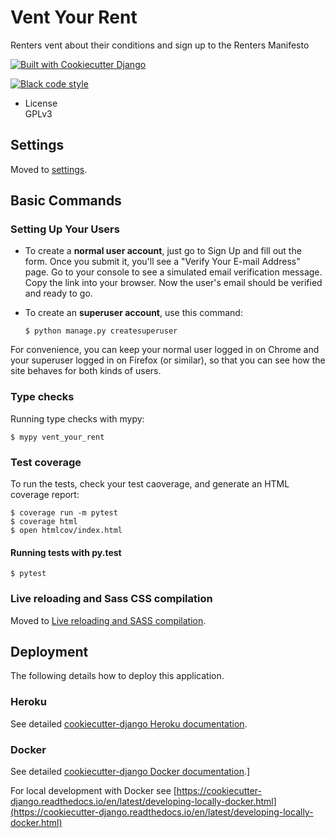 # Vent Your Rent

Renters vent about their conditions and sign up to the Renters Manifesto

[![Built with Cookiecutter
Django](https://img.shields.io/badge/built%20with-Cookiecutter%20Django-ff69b4.svg)](https://github.com/pydanny/cookiecutter-django/)

[![Black code
style](https://img.shields.io/badge/code%20style-black-000000.svg)](https://github.com/ambv/black)

- License  
  GPLv3

## Settings

Moved to
[settings](http://cookiecutter-django.readthedocs.io/en/latest/settings.html).

## Basic Commands

### Setting Up Your Users

- To create a **normal user account**, just go to Sign Up and fill out
  the form. Once you submit it, you'll see a "Verify Your E-mail
  Address" page. Go to your console to see a simulated email
  verification message. Copy the link into your browser. Now the
  user's email should be verified and ready to go.

- To create an **superuser account**, use this command:

      $ python manage.py createsuperuser

For convenience, you can keep your normal user logged in on Chrome and
your superuser logged in on Firefox (or similar), so that you can see
how the site behaves for both kinds of users.

### Type checks

Running type checks with mypy:

    $ mypy vent_your_rent

### Test coverage

To run the tests, check your test caoverage, and generate an HTML
coverage report:

    $ coverage run -m pytest
    $ coverage html
    $ open htmlcov/index.html

#### Running tests with py.test

    $ pytest

### Live reloading and Sass CSS compilation

Moved to [Live reloading and SASS
compilation](http://cookiecutter-django.readthedocs.io/en/latest/live-reloading-and-sass-compilation.html).

## Deployment

The following details how to deploy this application.

### Heroku

See detailed [cookiecutter-django Heroku
documentation](http://cookiecutter-django.readthedocs.io/en/latest/deployment-on-heroku.html).

### Docker

See detailed [cookiecutter-django Docker
documentation](http://cookiecutter-django.readthedocs.io/en/latest/deployment-with-docker.html).]

For local development with Docker see [https://cookiecutter-django.readthedocs.io/en/latest/developing-locally-docker.html](https://cookiecutter-django.readthedocs.io/en/latest/developing-locally-docker.html)
